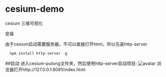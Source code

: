 # cesium-demo
  
  cesium 三维可视化
  
  安装
  
  由于cesium启动需要服务器，不可以直接打开html，所以先装http-server

```javascript
  npm install http-server -g
```

##启动
进入cesium-putong文件夹，然后使用http-server启动项目:
![avatar](/Users/huangdanfeng/Desktop)
浏览器打开http://127.0.0.1:8081/index.html

